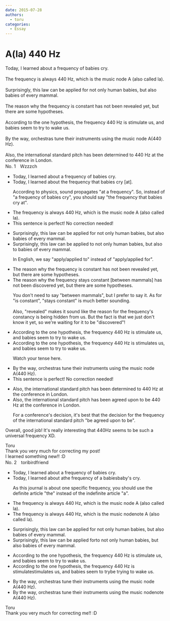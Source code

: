 ```yaml
---
date: 2015-07-28
authors:
  - toru
categories:
  - Essay
---
```


<h1 id="subject_show">A(la) 440 Hz</h1>
<div class="date" hidden>Jul 28, 2015 11:06</div>
<div id="post"><div id="body_show_ori">
Today, I learned about a frequency of babies cry.<br/><br/>The frequency is always 440 Hz, which is the music node A (also called la).<br/><br/>Surprisingly, this law can be applied for not only human babies, but also babies of every mammal.<br/><br/>The reason why the frequency is constant has not been revealed yet, but there are some hypotheses.<br/><br/>According to the one hypothesis, the frequency 440 Hz is stimulate us, and babies seem to try to wake us.<br/><br/>By the way, orchestras tune their instruments using the music node A(440 Hz).<br/><br/>Also, the international standard pitch has been determined to 440 Hz at the conference in London.
</div></div>

<!-- more -->

<div id="block"><div class="first_name"> No. 1　<span class="just_name">Wzzzch</span></div><div id="block2">
<ul class="correction_field">
<li class="incorrect">Today, I learned about a frequency of babies cry.</li>
<li class="corrected correct">
Today, I learned about <span class="f_red">the frequency that babies cry [at]</span>.
<p class="correction_comment">According to physics, sound propagates "at a frequency". So, instead of "a frequency of babies cry", you should say "the frequency that babies cry at".</p>
</li>
</ul>
<ul class="correction_field">
<li class="incorrect">The frequency is always 440 Hz, which is the music node A (also called la).</li>
<li class="corrected perfect">This sentence is perfect! No correction needed!</li>
</ul>
<ul class="correction_field">
<li class="incorrect">Surprisingly, this law can be applied for not only human babies, but also babies of every mammal.</li>
<li class="corrected correct">
Surprisingly, this law can be applied <span class="f_red">to</span> not only human babies, but also <span class="f_red">to</span> babies of every mammal.
<p class="correction_comment">In English, we say "apply/applied to" instead of "apply/applied for".</p>
</li>
</ul>
<ul class="correction_field">
<li class="incorrect">The reason why the frequency is constant has not been revealed yet, but there are some hypotheses.</li>
<li class="corrected correct">
The reason why the frequency <span class="f_red">stays constant [between mammals]</span> has not been <span class="f_red">discovered</span> yet, but there are some hypotheses.
<p class="correction_comment">You don't need to say "between mammals", but I prefer to say it. As for "is constant", "stays constant" is much better sounding.<br/><br/>Also, "revealed" makes it sound like the reason for the frequency's constancy is being hidden from us. But the fact is that we just don't know it yet, so we're waiting for it to be "discovered"!</p>
</li>
</ul>
<ul class="correction_field">
<li class="incorrect">According to the one hypothesis, the frequency 440 Hz is stimulate us, and babies seem to try to wake us.</li>
<li class="corrected correct">
According to the one hypothesis, the frequency 440 Hz <span class="sline">is</span> <span class="f_red">stimulates</span> us, and babies seem to try to wake us.
<p class="correction_comment">Watch your tense here.</p>
</li>
</ul>
<ul class="correction_field">
<li class="incorrect">By the way, orchestras tune their instruments using the music node A(440 Hz).</li>
<li class="corrected perfect">This sentence is perfect! No correction needed!</li>
</ul>
<ul class="correction_field">
<li class="incorrect">Also, the international standard pitch has been determined to 440 Hz at the conference in London.</li>
<li class="corrected correct">
Also, the international standard pitch has been <span class="f_red">agreed upon</span> to <span class="f_red">be</span> 440 Hz at the conference in London.
<p class="correction_comment">For a conference's decision, it's best that the decision for the frequency of the international standard pitch "be agreed upon to be".</p>
</li>
</ul>
<p class="comment_small">
 Overall, good job! It's really interesting that 440Hz seems to be such a universal frequency XD.
</p>

</div><div class="name"><span class="just_name">Toru</span><br>
Thank you very much for correcting my post!<br/>I learned something new!! :D
</div>
</div>
<div id="block"><div class="first_name"> No. 2　<span class="just_name">toribirdfriend</span></div><div id="block2">
<ul class="correction_field">
<li class="incorrect">Today, I learned about a frequency of babies cry.</li>
<li class="corrected correct">
Today, I learned about <span class="sline">a</span><span class="f_blue">the</span> frequency of <span class="f_blue">a </span><span class="sline">babies</span><span class="f_blue">baby's</span> cry.
<p class="correction_comment">As this journal is about one specific frequency, you should use the definite article "the" instead of the indefinite article "a".</p>
</li>
</ul>
<ul class="correction_field">
<li class="incorrect">The frequency is always 440 Hz, which is the music node A (also called la).</li>
<li class="corrected correct">
The frequency is always 440 Hz, which is the music <span class="sline">node</span><span class="f_blue">note</span> A (also called la).
</li>
</ul>
<ul class="correction_field">
<li class="incorrect">Surprisingly, this law can be applied for not only human babies, but also babies of every mammal.</li>
<li class="corrected correct">
Surprisingly, this law can be applied <span class="sline">for</span><span class="f_blue">to</span> not only human babies, but also babies of every mammal.
</li>
</ul>
<ul class="correction_field">
<li class="incorrect">According to the one hypothesis, the frequency 440 Hz is stimulate us, and babies seem to try to wake us.</li>
<li class="corrected correct">
According to the one hypothesis, the frequency 440 Hz <span class="sline">is stimulate</span><span class="f_blue">stimulates</span> us, and babies seem to <span class="sline">try</span><span class="f_blue">be trying</span> to wake us.
</li>
</ul>
<ul class="correction_field">
<li class="incorrect">By the way, orchestras tune their instruments using the music node A(440 Hz).</li>
<li class="corrected correct">
By the way, orchestras tune their instruments using the music <span class="sline">node</span><span class="f_blue">note</span> A(440 Hz).
</li>
</ul>
</div><div class="name"><span class="just_name">Toru</span><br>
Thank you very much for correcting me!! :D
</div>
</div>
